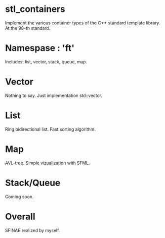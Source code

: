# stl_containers
Implement the various container types of the C++ standard template library. At the 98-th standard.

# Namespase : 'ft'
Includes: list, vector, stack, queue, map.

# Vector
Nothing to say. Just implementation std::vector.

# List
Ring bidirectional list. Fast sorting algorithm.

# Map
AVL-tree. Simple vizualization with SFML.

# Stack/Queue
Coming soon.

# Overall
SFINAE realized by myself.
